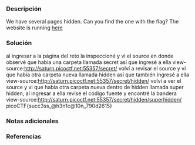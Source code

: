 ### Descripción 
We have several pages hidden. Can you find the one with the flag? The website is running [here](http://saturn.picoctf.net:53456/)
### Solución
al ingresar a la página del reto la inspeccioné y vi el source en donde observé que había una carpeta llamada secret así que ingresé a ella view-source:http://saturn.picoctf.net:55357/secret/
volví a revisar el source y vi que había otra carpeta nueva llamada hidden así que también ingresé a ella
view-source:http://saturn.picoctf.net:55357/secret/hidden/
volví a ver el source y vi que había otra carpeta nueva dentro de hidden llamada super hidden, al ingresar a ella revisé el código fuente y encontré la bandera
view-source:http://saturn.picoctf.net:55357/secret/hidden/superhidden/
picoCTF{succ3ss_@h3n1c@10n_790d2615}
### Notas adicionales
### Referencias
